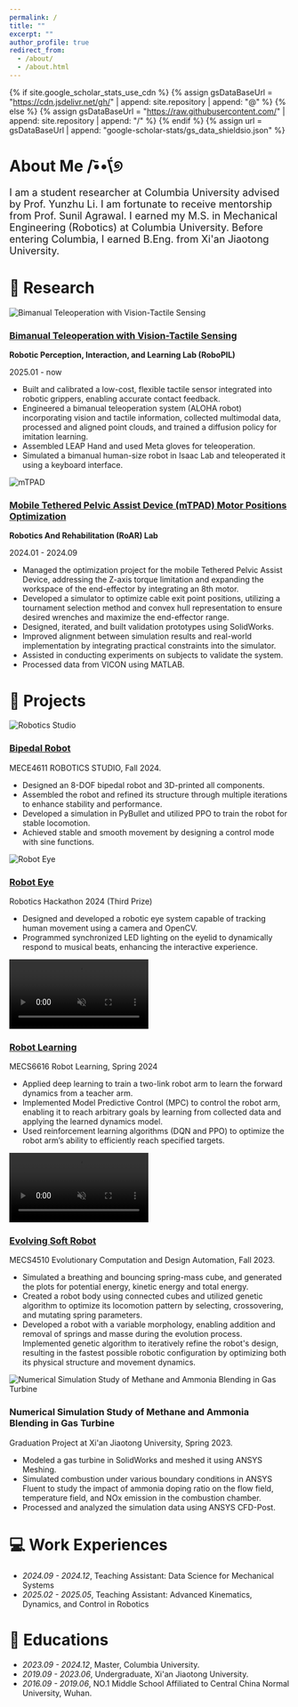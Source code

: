 ```yaml
---
permalink: /
title: ""
excerpt: ""
author_profile: true
redirect_from: 
  - /about/
  - /about.html
---
```


{% if site.google_scholar_stats_use_cdn %}
{% assign gsDataBaseUrl = "https://cdn.jsdelivr.net/gh/" | append: site.repository | append: "@" %}
{% else %}
{% assign gsDataBaseUrl = "https://raw.githubusercontent.com/" | append: site.repository | append: "/" %}
{% endif %}
{% assign url = gsDataBaseUrl | append: "google-scholar-stats/gs_data_shieldsio.json" %}

# <span class='anchor' id='about-me'></span> About Me  /•᷅•᷄\୭
<span style="font-size: 18px;">I am a student researcher at <a href="https://www.columbia.edu/" target="_blank" style="text-decoration: none;">Columbia University</a> advised by Prof. <a href="https://yunzhuli.github.io/" target="_blank" style="text-decoration: none;">Yunzhu Li</a>. I am fortunate to receive mentorship from Prof. <a href="https://www.me.columbia.edu/faculty/sunil-agrawal" target="_blank" style="text-decoration: none;">Sunil Agrawal</a>. I earned my M.S. in Mechanical Engineering (Robotics) at <a href="https://www.me.columbia.edu/" target="_blank" style="text-decoration: none;">Columbia University</a>. Before entering Columbia, I earned B.Eng. from <a href="https://www.xjtu.edu.cn/" target="_blank" style="text-decoration: none;">Xi'an Jiaotong University</a>.



# 🤖 Research 
<!-- 
<div class='paper-box'><div class='paper-box-image'><div><div class="badge"></div><img src='/images/roar.png' alt="mTPAD" width="250" height="auto"></div></div>
<div class='paper-box-text' markdown="1">

<span style="font-size: 18px;text-decoration: none;color: #0000EE;">[Mobile Tethered Pelvic Assist Device (mTPAD) Motor Positions Optimization](/Research/mTPAD-details)</span>

**Robotics And Rehabilitation (RoAR) Lab** &nbsp;&nbsp;&nbsp;&nbsp;&nbsp;&nbsp;&nbsp;&nbsp;&nbsp;&nbsp;&nbsp;&nbsp; *2024.01 - 2024.09*
- Use random search and genetic algorithm to find the optimal positions of the motors that can satisfy all desired wrenches.
</div>
</div>
-->

<div class="research-container">
  <!-- 项目 2 -->
  <div class="research-item">
    <div class="research-image">
      <img src="/images/HVAC.png" alt="Bimanual Teleoperation with Vision-Tactile Sensing">
    </div>
    <div class="research-details">
      <h3><a href="/Research/Robopil-details">Bimanual Teleoperation with Vision-Tactile Sensing</a></h3>
        <!-- 新增的 Flexbox 容器 -->
        <div class="lab-info">
          <p><strong>Robotic Perception, Interaction, and Learning Lab (RoboPIL)</strong></p>
          <span class="research-date">2025.01 - now </span>
        </div>
      <ul>
          <li>Built and calibrated a low-cost, flexible tactile sensor integrated into robotic grippers, enabling accurate contact feedback.</li>
          <li>Engineered a bimanual teleoperation system (ALOHA robot) incorporating vision and tactile information, collected multimodal
data, processed and aligned point clouds, and trained a diffusion policy for imitation learning.</li>
          <li>Assembled LEAP Hand and used Meta gloves for teleoperation.</li>
          <li>Simulated a bimanual human-size robot in Isaac Lab and teleoperated it using a keyboard interface.</li>
      </ul>
    </div>
  </div>  

  <!-- 项目 1 -->
  <div class="research-item">
    <div class="research-image">
      <img src="/images/roar.png" alt="mTPAD">
    </div>
    <div class="research-details">
        <h3><a href="/Research/mTPAD-details" >Mobile Tethered Pelvic Assist Device (mTPAD) Motor Positions Optimization</a></h3>
          <!-- 新增的 Flexbox 容器 -->
          <div class="lab-info">
            <p><strong>Robotics And Rehabilitation (RoAR) Lab</strong></p>
            <span class="research-date">2024.01 - 2024.09</span>
          </div>
      <ul>
          <li>Managed the optimization project for the mobile Tethered Pelvic Assist Device, addressing the Z-axis torque limitation and expanding the workspace of the end-effector by integrating an 8th motor.</li>
          <li>Developed a simulator to optimize cable exit point positions, utilizing a tournament selection method and convex hull representation to ensure desired wrenches and maximize the end-effector range.</li>
          <li>Designed, iterated, and built validation prototypes using SolidWorks.</li>
          <li>Improved alignment between simulation results and real-world implementation by integrating practical constraints into the simulator.</li>
          <li>Assisted in conducting experiments on subjects to validate the system.</li>
          <li>Processed data from VICON using MATLAB.</li>
      </ul>
    </div>
  </div>
  
</div>

  

# 🦾 Projects 
<div class="research-container">

  <!-- 项目 1 -->
  <div class="research-item">
    <div class="research-image">
      <img src="/images/RS_robo.jpg" alt="Robotics Studio">
    </div>
    <div class="research-details">
      <h3><a href="/Research/RS-details">Bipedal Robot</a></h3>
      <p>MECE4611 ROBOTICS STUDIO, Fall 2024.</p>
      <ul>
          <li>Designed an 8-DOF bipedal robot and 3D-printed all components.</li>
          <li>Assembled the robot and refined its structure through multiple iterations to enhance stability and performance.</li>
          <li>Developed a simulation in PyBullet and utilized PPO to train the robot for stable locomotion.</li>
          <li>Achieved stable and smooth movement by designing a control mode with sine functions.</li>
      </ul>
    </div>
    </div>

  <!-- 项目 2 -->
  <div class="research-item">
    <div class="research-image">
      <img src="/images/RH-1.jpg" alt="Robot Eye">
    </div>
    <div class="research-details">
      <h3><a href="/Research/RH-details">Robot Eye</a></h3>
      <p>Robotics Hackathon 2024 (Third Prize)</p>
      <ul>
          <li>Designed and developed a robotic eye system capable of tracking human movement using a camera and OpenCV.</li>
          <li>Programmed synchronized LED lighting on the eyelid to dynamically respond to musical beats, enhancing the interactive experience.</li>
      </ul>
    </div>
    </div>

  <!-- 项目 3 -->
  <div class="research-item">
    <div class="research-image">
      <video src="/images/RL.mp4" autoplay loop muted width="250"></video>
    </div>
    <div class="research-details">
      <h3><a href="/Research/RL-details" >Robot Learning</a></h3>
      <p>MECS6616 Robot Learning, Spring 2024</p>
      <ul>
          <li>Applied deep learning to train a two-link robot arm to learn the forward dynamics from a teacher arm.</li>
          <li>Implemented Model Predictive Control (MPC) to control the robot arm, enabling it to reach arbitrary goals by learning from collected data and applying the learned dynamics model.</li>
          <li>Used reinforcement learning algorithms (DQN and PPO) to optimize the robot arm’s ability to efficiently reach specified targets.</li>
      </ul>
    </div>
  </div>  

  <!-- 项目 4 -->
  <div class="research-item">
    <div class="research-image">
      <video src="/images/evo.mp4" autoplay loop muted width="250"></video>
    </div>
    <div class="research-details">
      <h3><a href="/Research/evo-details" >Evolving Soft Robot</a></h3>
      <p>MECS4510 Evolutionary Computation and Design Automation, Fall 2023.</p>
      <ul>
          <li>Simulated a breathing and bouncing spring-mass cube, and generated the plots for potential energy, kinetic energy and total energy.</li>
          <li>Created a robot body using connected cubes and utilized genetic algorithm to optimize its locomotion pattern by selecting, crossovering, and mutating spring parameters.</li>
          <li>Developed a robot with a variable morphology, enabling addition and removal of springs and masse during the evolution process. Implemented genetic algorithm to iteratively refine the robot's design, resulting in the fastest possible robotic configuration by optimizing both its physical structure and movement dynamics.</li>
      </ul>
    </div>
  </div>  

  <!-- 项目 5 -->
  <div class="research-item">
    <div class="research-image">
      <img src="/images/turbine.png" alt="Numerical Simulation Study of Methane and Ammonia Blending in Gas Turbine">
    </div>
    <div class="research-details">
      <h3>Numerical Simulation Study of Methane and Ammonia Blending in Gas Turbine</h3>
      <p>Graduation Project at Xi'an Jiaotong University, Spring 2023.</p>
      <ul>
          <li>Modeled a gas turbine in SolidWorks and meshed it using ANSYS Meshing.</li>
          <li>Simulated combustion under various boundary conditions in ANSYS Fluent to study the impact of ammonia doping ratio on the flow field, temperature field, and NOx emission in the combustion chamber.</li>
          <li>Processed and analyzed the simulation data using ANSYS CFD-Post.</li>
      </ul>
    </div>
  </div>
 

</div>



# <span id="work-experiences"> 💻 Work Experiences </span>
- *2024.09 - 2024.12*, Teaching Assistant: Data Science for Mechanical Systems
- *2025.02 - 2025.05*, Teaching Assistant: Advanced Kinematics, Dynamics, and Control in Robotics

# <span id="educations">📖 Educations</span>
- *2023.09 - 2024.12*, Master, Columbia University.
- *2019.09 - 2023.06*, Undergraduate, Xi'an Jiaotong University.
- *2016.09 - 2019.06*, NO.1 Middle School Affiliated to Central China Normal University, Wuhan. 
